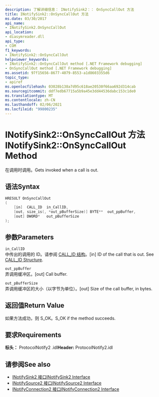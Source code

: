 ```yaml
---
description: 了解详细信息： INotifySink2：： OnSyncCallOut 方法
title: INotifySink2::OnSyncCallOut 方法
ms.date: 03/30/2017
api_name:
- INotifySink2.OnSyncCallOut
api_location:
- diasymreader.dll
api_type:
- COM
f1_keywords:
- INotifySink2::OnSyncCallOut
helpviewer_keywords:
- INotifySink2::OnSyncCallOut method [.NET Framework debugging]
- OnSyncCallOut method [.NET Framework debugging]
ms.assetid: 97f15656-8677-4079-8553-a1d8603355d6
topic_type:
- apiref
ms.openlocfilehash: 03028b138a7d95c618ae20530f66aa692d314cab
ms.sourcegitcommit: ddf7edb67715a5b9a45e3dd44536dabc153c1de0
ms.translationtype: MT
ms.contentlocale: zh-CN
ms.lasthandoff: 02/06/2021
ms.locfileid: "99800235"
---
```

# <a name="inotifysink2onsynccallout-method"></a><span data-ttu-id="61fe8-103">INotifySink2::OnSyncCallOut 方法</span><span class="sxs-lookup"><span data-stu-id="61fe8-103">INotifySink2::OnSyncCallOut Method</span></span>

<span data-ttu-id="61fe8-104">在调用时调用。</span><span class="sxs-lookup"><span data-stu-id="61fe8-104">Gets invoked when a call is out.</span></span>  
  
## <a name="syntax"></a><span data-ttu-id="61fe8-105">语法</span><span class="sxs-lookup"><span data-stu-id="61fe8-105">Syntax</span></span>  
  
```cpp  
HRESULT OnSyncCallOut  
(  
    [in]  CALL_ID  in_CallID,  
    [out, size_is(, *out_pBufferSize)] BYTE**  out_ppBuffer,  
    [out] DWORD*   out_pBufferSize  
);  
```  
  
## <a name="parameters"></a><span data-ttu-id="61fe8-106">参数</span><span class="sxs-lookup"><span data-stu-id="61fe8-106">Parameters</span></span>  

 `in_CallID`  
 <span data-ttu-id="61fe8-107">中传出的调用的 ID。请参阅 [CALL_ID 结构](call-id-structure.md)。</span><span class="sxs-lookup"><span data-stu-id="61fe8-107">[in] ID of the call that is out. See [CALL_ID Structure](call-id-structure.md).</span></span>  
  
 `out_ppBuffer`  
 <span data-ttu-id="61fe8-108">弄调用缓冲区。</span><span class="sxs-lookup"><span data-stu-id="61fe8-108">[out] Call buffer.</span></span>  
  
 `out_pBufferSize`  
 <span data-ttu-id="61fe8-109">弄调用缓冲区的大小（以字节为单位）。</span><span class="sxs-lookup"><span data-stu-id="61fe8-109">[out] Size of the call buffer, in bytes.</span></span>  
  
## <a name="return-value"></a><span data-ttu-id="61fe8-110">返回值</span><span class="sxs-lookup"><span data-stu-id="61fe8-110">Return Value</span></span>  

 <span data-ttu-id="61fe8-111">如果方法成功，则 S_OK。</span><span class="sxs-lookup"><span data-stu-id="61fe8-111">S_OK if the method succeeds.</span></span>  
  
## <a name="requirements"></a><span data-ttu-id="61fe8-112">要求</span><span class="sxs-lookup"><span data-stu-id="61fe8-112">Requirements</span></span>  

 <span data-ttu-id="61fe8-113">**标头：** ProtocolNotify2 .idl</span><span class="sxs-lookup"><span data-stu-id="61fe8-113">**Header:** ProtocolNotify2.idl</span></span>  
  
## <a name="see-also"></a><span data-ttu-id="61fe8-114">请参阅</span><span class="sxs-lookup"><span data-stu-id="61fe8-114">See also</span></span>

- [<span data-ttu-id="61fe8-115">INotifySink2 接口</span><span class="sxs-lookup"><span data-stu-id="61fe8-115">INotifySink2 Interface</span></span>](inotifysink2-interface.md)
- [<span data-ttu-id="61fe8-116">INotifySource2 接口</span><span class="sxs-lookup"><span data-stu-id="61fe8-116">INotifySource2 Interface</span></span>](inotifysource2-interface.md)
- [<span data-ttu-id="61fe8-117">INotifyConnection2 接口</span><span class="sxs-lookup"><span data-stu-id="61fe8-117">INotifyConnection2 Interface</span></span>](inotifyconnection2-interface.md)
